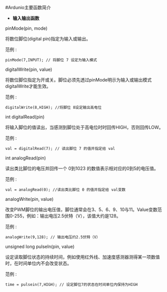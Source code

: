 #Ardunio主要函数简介

- **输入输出函数**


pinMode(pin, mode)
 
将数位脚位(digital pin)指定为输入或输出。
 
范例 :
 
`pinMode(7,INPUT); // 将脚位 7 设定为输入模式`
 
digitalWrite(pin, value)
 
将数位脚位指定为开或关。脚位必须先透过pinMode明示为输入或输出模式digitalWrite才能生效。
 
范例 :
 
`digitalWrite(8,HIGH); //将脚位 8设定输出高电位`
 
int digitalRead(pin)
 
将输入脚位的值读出，当感测到脚位处于高电位时时回传HIGH，否则回传LOW。
 
范例 :
 
`val = digitalRead(7); // 读出脚位 7 的值并指定给 val`
 
int analogRead(pin)
 
读出类比脚位的电压并回传一个 0到1023 的数值表示相对应的0到5的电压值。
 
范例 :
 
`val = analogRead(0); //读出类比脚位 0 的值并指定给 val变数`
 
analogWrite(pin, value)
 
改变PWM脚位的输出电压值，脚位通常会在3、5、6、9、10与11。Value变数范围0-255，例如：输出电压2.5伏特（V），该值大约是128。
 
范例 :
 
`analogWrite(9,128); // 输出电压约2.5伏特（V）`
 
unsigned long pulseIn(pin, value)
 
设定读取脚位状态的持续时间，例如使用红外线、加速度感测器测得某一项数值时，在时间单位内不会改变状态。
 
范例 :
 
`time = pulsein(7,HIGH); // 设定脚位7的状态在时间单位内保持为HIGH`
 
